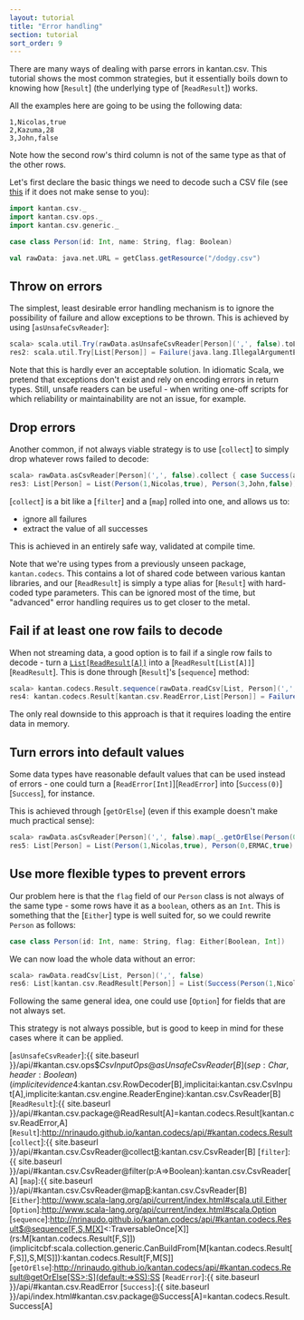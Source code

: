```yaml
---
layout: tutorial
title: "Error handling"
section: tutorial
sort_order: 9
---
```

There are many ways of dealing with parse errors in kantan.csv. This tutorial shows the most common strategies, but
it essentially boils down to knowing how [`Result`] (the underlying type of [`ReadResult`]) works.

All the examples here are going to be using the following data:

```
1,Nicolas,true
2,Kazuma,28
3,John,false
```

Note how the second row's third column is not of the same type as that of the other rows.

Let's first declare the basic things we need to decode such a CSV file (see [this](rows_as_case_classes) if it does
not make sense to you):

```scala
import kantan.csv._
import kantan.csv.ops._
import kantan.csv.generic._

case class Person(id: Int, name: String, flag: Boolean)

val rawData: java.net.URL = getClass.getResource("/dodgy.csv")
```

## Throw on errors

The simplest, least desirable error handling mechanism is to ignore the possibility of failure and allow exceptions
to be thrown. This is achieved by using [`asUnsafeCsvReader`]:

```scala
scala> scala.util.Try(rawData.asUnsafeCsvReader[Person](',', false).toList)
res2: scala.util.Try[List[Person]] = Failure(java.lang.IllegalArgumentException: For input string: "28")
```

Note that this is hardly ever an acceptable solution. In idiomatic Scala, we pretend that exceptions don't exist and
rely on encoding errors in return types. Still, unsafe readers can be useful - when writing one-off scripts for which
reliability or maintainability are not an issue, for example.

## Drop errors
Another common, if not always viable strategy is to use [`collect`] to simply drop whatever rows failed to decode:

```scala
scala> rawData.asCsvReader[Person](',', false).collect { case Success(a) ⇒ a }.toList
res3: List[Person] = List(Person(1,Nicolas,true), Person(3,John,false))
```

[`collect`] is a bit like a [`filter`] and a [`map`] rolled into one, and allows us to:

* ignore all failures
* extract the value of all successes

This is achieved in an entirely safe way, validated at compile time.

Note that we're using types from a previously unseen package, `kantan.codecs`. This contains a lot of shared code
between various kantan libraries, and our [`ReadResult`] is simply a type alias for [`Result`] with hard-coded type
parameters. This can be ignored most of the time, but "advanced" error handling requires us to get closer to the metal.


## Fail if at least one row fails to decode
When not streaming data, a good option is to fail if a single row fails to decode - turn a
[`List[ReadResult[A]]`][`List`] into a [`ReadResult[List[A]]`][`ReadResult`]. This is done through [`Result`]'s
[`sequence`] method:

```scala
scala> kantan.codecs.Result.sequence(rawData.readCsv[List, Person](',', false))
res4: kantan.codecs.Result[kantan.csv.ReadError,List[Person]] = Failure(kantan.csv.DecodeError$TypeError$$anon$1: Not a valid Boolean: '28)
```

The only real downside to this approach is that it requires loading the entire data in memory.


## Turn errors into default values
Some data types have reasonable default values that can be used instead of errors - one could turn a
[`ReadError[Int]`][`ReadError`] into [`Success(0)`][`Success`], for instance.

This is achieved through [`getOrElse`] (even if this example doesn't make much practical sense):

```scala
scala> rawData.asCsvReader[Person](',', false).map(_.getOrElse(Person(0, "ERMAC", true))).toList
res5: List[Person] = List(Person(1,Nicolas,true), Person(0,ERMAC,true), Person(3,John,false))
```

## Use more flexible types to prevent errors
Our problem here is that the `flag` field of our `Person` class is not always of the same type - some rows have it as a
`boolean`, others as an `Int`. This is something that the [`Either`] type is well suited for, so we could rewrite
`Person` as follows:

```scala
case class Person(id: Int, name: String, flag: Either[Boolean, Int])
```

We can now load the whole data without an error:

```scala
scala> rawData.readCsv[List, Person](',', false)
res6: List[kantan.csv.ReadResult[Person]] = List(Success(Person(1,Nicolas,Left(true))), Success(Person(2,Kazuma,Right(28))), Success(Person(3,John,Left(false))))
```

Following the same general idea, one could use [`Option`] for fields that are not always set.

This strategy is not always possible, but is good to keep in mind for these cases where it can be applied.


[`List`]:http://www.scala-lang.org/api/current/index.html#scala.collection.immutable.List
[`asUnsafeCsvReader`]:{{ site.baseurl }}/api/#kantan.csv.ops$$CsvInputOps@asUnsafeCsvReader[B](sep:Char,header:Boolean)(implicitevidence$4:kantan.csv.RowDecoder[B],implicitai:kantan.csv.CsvInput[A],implicite:kantan.csv.engine.ReaderEngine):kantan.csv.CsvReader[B]
[`ReadResult`]:{{ site.baseurl }}/api/#kantan.csv.package@ReadResult[A]=kantan.codecs.Result[kantan.csv.ReadError,A]
[`Result`]:http://nrinaudo.github.io/kantan.codecs/api/#kantan.codecs.Result
[`collect`]:{{ site.baseurl }}/api/#kantan.csv.CsvReader@collect[B](f:PartialFunction[A,B]):kantan.csv.CsvReader[B]
[`filter`]:{{ site.baseurl }}/api/#kantan.csv.CsvReader@filter(p:A=>Boolean):kantan.csv.CsvReader[A]
[`map`]:{{ site.baseurl }}/api/#kantan.csv.CsvReader@map[B](f:A=>B):kantan.csv.CsvReader[B]
[`Either`]:http://www.scala-lang.org/api/current/index.html#scala.util.Either
[`Option`]:http://www.scala-lang.org/api/current/index.html#scala.Option
[`sequence`]:http://nrinaudo.github.io/kantan.codecs/api/#kantan.codecs.Result$@sequence[F,S,M[X]<:TraversableOnce[X]](rs:M[kantan.codecs.Result[F,S]])(implicitcbf:scala.collection.generic.CanBuildFrom[M[kantan.codecs.Result[F,S]],S,M[S]]):kantan.codecs.Result[F,M[S]]
[`getOrElse`]:http://nrinaudo.github.io/kantan.codecs/api/#kantan.codecs.Result@getOrElse[SS>:S](default:=>SS):SS
[`ReadError`]:{{ site.baseurl }}/api/#kantan.csv.ReadError
[`Success`]:{{ site.baseurl }}/api/index.html#kantan.csv.package@Success[A]=kantan.codecs.Result.Success[A]
